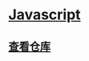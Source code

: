 <link rel="stylesheet" href="https://zhmhbest.gitee.io/hellomathematics/style/index.css">
<script src="https://zhmhbest.gitee.io/hellomathematics/style/index.js"></script>

# [Javascript](../index.html)

<script src="../gotoRepository.js"></script>
<a href="javascript:gotoRepository('src')"><h2>查看仓库</h2></a>
